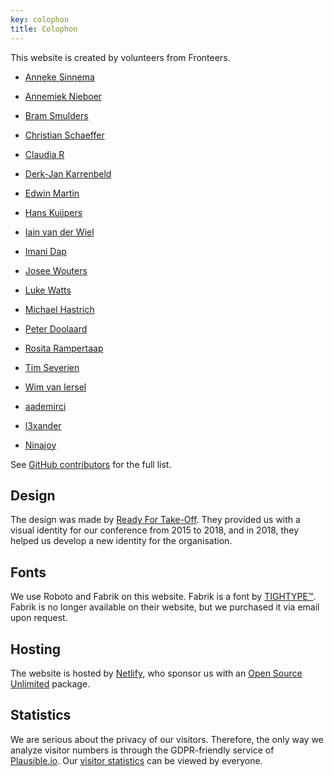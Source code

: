 ```yaml
---
key: colophon
title: Colophon
---
```


This website is created by volunteers from Fronteers.

- [Anneke Sinnema](https://github.com/anneke)
- [Annemiek Nieboer](https://github.com/AnnemiekNieboer)
- [Bram Smulders](https://github.com/bramsmulders)
- [Christian Schaeffer](https://github.com/Schepp)
- [Claudia R](https://github.com/claudia-rndrs)
- [Derk-Jan Karrenbeld](https://github.com/SleeplessByte)
- [Edwin Martin](https://github.com/edwinm)
- [Hans Kuijpers](https://github.com/hans2103)
- [Iain van der Wiel](https://github.com/iainvdw)
- [Imani Dap](https://github.com/maniflames)
- [Josee Wouters](https://github.com/JoseeWouters)
- [Luke Watts](https://github.com/thisislawatts)
- [Michael Hastrich](https://github.com/michaelhastrich)
- [Peter Doolaard](https://github.com/peterdoolaard)
- [Rosita Rampertaap](https://github.com/Rosita311)
- [Tim Severien](https://github.com/timseverien)
- [Wim van Iersel](https://github.com/banaan666)

- [aademirci](https://github.com/aademirci)
- [l3xander](https://github.com/l3xander)
- [Ninajoy](https://github.com/Ninajoy)

See [GitHub contributors](https://github.com/fronteers/website/graphs/contributors) for the full list.

## Design

The design was made by [Ready For Take-Off](https://rfto.nl/). They provided us with a visual identity for our conference from 2015 to 2018, and in 2018, they helped us develop a new identity for the organisation.

## Fonts

We use Roboto and Fabrik on this website. Fabrik is a font by [TIGHTYPE™](https://tightype.com/). Fabrik is no longer available on their website, but we purchased it via email upon request.

## Hosting

The website is hosted by [Netlify](https://www.netlify.com), who sponsor us with an [Open Source Unlimited](https://www.netlify.com/legal/open-source-policy/) package.

## Statistics

We are serious about the privacy of our visitors. Therefore, the only way we analyze visitor numbers is through the GDPR-friendly service of [Plausible.io](https://plausible.io/). Our [visitor statistics](https://plausible.io/fronteers.nl) can be viewed by everyone.

